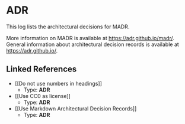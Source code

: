 # ADR

This log lists the architectural decisions for MADR.

More information on MADR is available at <https://adr.github.io/madr/>.
General information about architectural decision records is available at <https://adr.github.io/>.


## Linked References

* [[Do not use numbers in headings]]
  * Type: **ADR**
* [[Use CC0 as license]]
  * Type: **ADR**
* [[Use Markdown Architectural Decision Records]]
  * Type: **ADR**
